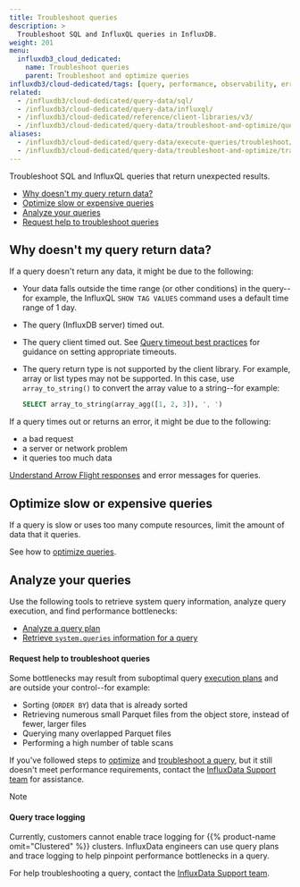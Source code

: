 ```yaml
---
title: Troubleshoot queries
description: >
  Troubleshoot SQL and InfluxQL queries in InfluxDB.
weight: 201
menu:
  influxdb3_cloud_dedicated:
    name: Troubleshoot queries
    parent: Troubleshoot and optimize queries
influxdb3/cloud-dedicated/tags: [query, performance, observability, errors, sql, influxql]
related:
  - /influxdb3/cloud-dedicated/query-data/sql/
  - /influxdb3/cloud-dedicated/query-data/influxql/
  - /influxdb3/cloud-dedicated/reference/client-libraries/v3/
  - /influxdb3/cloud-dedicated/query-data/troubleshoot-and-optimize/query-timeout-best-practices/
aliases:
  - /influxdb3/cloud-dedicated/query-data/execute-queries/troubleshoot/
  - /influxdb3/cloud-dedicated/query-data/troubleshoot-and-optimize/trace/
---
```


Troubleshoot SQL and InfluxQL queries that return unexpected results.

- [Why doesn't my query return data?](#why-doesnt-my-query-return-data)
- [Optimize slow or expensive queries](#optimize-slow-or-expensive-queries)
- [Analyze your queries](#analyze-your-queries)
- [Request help to troubleshoot queries](#request-help-to-troubleshoot-queries)

## Why doesn't my query return data?

If a query doesn't return any data, it might be due to the following:

- Your data falls outside the time range (or other conditions) in the query--for example, the InfluxQL `SHOW TAG VALUES` command uses a default time range of 1 day.
- The query (InfluxDB server) timed out.
- The query client timed out. 
  See [Query timeout best practices](/influxdb3/cloud-dedicated/query-data/troubleshoot-and-optimize/query-timeout-best-practices/) 
  for guidance on setting appropriate timeouts.
- The query return type is not supported by the client library.
  For example, array or list types may not be supported.
  In this case, use `array_to_string()` to convert the array value to a string--for example:

  ```sql
  SELECT array_to_string(array_agg([1, 2, 3]), ', ')
  ```

If a query times out or returns an error, it might be due to the following:

- a bad request
- a server or network problem
- it queries too much data

[Understand Arrow Flight responses](/influxdb3/cloud-dedicated/query-data/troubleshoot-and-optimize/flight-responses/) and error messages for queries.

## Optimize slow or expensive queries

If a query is slow or uses too many compute resources, limit the amount of data that it queries.

See how to [optimize queries](/influxdb3/cloud-dedicated/query-data/troubleshoot-and-optimize/optimize-queries/).

## Analyze your queries 

Use the following tools to retrieve system query information, analyze query execution,
and find performance bottlenecks:

- [Analyze a query plan](/influxdb3/cloud-dedicated/query-data/troubleshoot-and-optimize/analyze-query-plan/)
- [Retrieve `system.queries` information for a query](/influxdb3/cloud-dedicated/query-data/troubleshoot-and-optimize/system-information/)

#### Request help to troubleshoot queries

Some bottlenecks may result from suboptimal query [execution plans](/influxdb3/cloud-dedicated/reference/internals/query-plan/#physical-plan) and are outside your control--for example:

- Sorting (`ORDER BY`) data that is already sorted
- Retrieving numerous small Parquet files from the object store, instead of fewer, larger files
- Querying many overlapped Parquet files
- Performing a high number of table scans

If you've followed steps to [optimize](/influxdb3/cloud-dedicated/query-data/troubleshoot-and-optimize/optimize-queries/)
and [troubleshoot a query](#why-doesnt-my-query-return-data),
but it still doesn't meet performance requirements,
contact the [InfluxData Support team](https://support.influxdata.com) for assistance.

> [!Note]
>
> #### Query trace logging
>
> Currently, customers cannot enable trace logging for {{% product-name omit="Clustered" %}} clusters.
> InfluxData engineers can use query plans and trace logging to help pinpoint performance bottlenecks in a query.
>
> For help troubleshooting a query, contact the [InfluxData Support team](https://support.influxdata.com).

